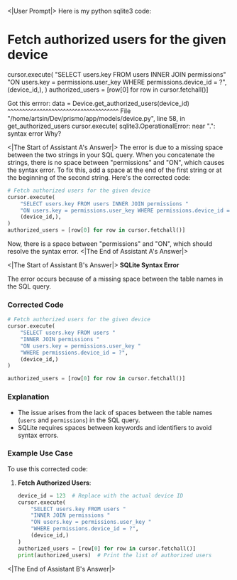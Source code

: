 <|User Prompt|>
Here is my python sqlite3 code:
# Fetch authorized users for the given device
cursor.execute(
    "SELECT users.key FROM users INNER JOIN permissions"
    "ON users.key = permissions.user_key WHERE permissions.device_id = ?",
    (device_id,),
)
authorized_users = [row[0] for row in cursor.fetchall()]

Got this errror:
   data = Device.get_authorized_users(device_id)
          ^^^^^^^^^^^^^^^^^^^^^^^^^^^^^^^^^^^^^^
 File "/home/artsin/Dev/prismo/app/models/device.py", line 58, in get_authorized_users
   cursor.execute(
sqlite3.OperationalError: near ".": syntax error
Why?

<|The Start of Assistant A's Answer|>
The error is due to a missing space between the two strings in your SQL query. When you concatenate the strings, there is no space between "permissions" and "ON", which causes the syntax error. To fix this, add a space at the end of the first string or at the beginning of the second string. Here's the corrected code:

```python
# Fetch authorized users for the given device
cursor.execute(
    "SELECT users.key FROM users INNER JOIN permissions "
    "ON users.key = permissions.user_key WHERE permissions.device_id = ?",
    (device_id,),
)
authorized_users = [row[0] for row in cursor.fetchall()]
```

Now, there is a space between "permissions" and "ON", which should resolve the syntax error.
<|The End of Assistant A's Answer|>

<|The Start of Assistant B's Answer|>
**SQLite Syntax Error**

The error occurs because of a missing space between the table names in the SQL query.

### Corrected Code

```python
# Fetch authorized users for the given device
cursor.execute(
    "SELECT users.key FROM users "
    "INNER JOIN permissions "
    "ON users.key = permissions.user_key "
    "WHERE permissions.device_id = ?",
    (device_id,)
)

authorized_users = [row[0] for row in cursor.fetchall()]
```

### Explanation

- The issue arises from the lack of spaces between the table names (`users` and `permissions`) in the SQL query.
- SQLite requires spaces between keywords and identifiers to avoid syntax errors.

### Example Use Case

To use this corrected code:

1. **Fetch Authorized Users**:

    ```python
    device_id = 123  # Replace with the actual device ID
    cursor.execute(
        "SELECT users.key FROM users "
        "INNER JOIN permissions "
        "ON users.key = permissions.user_key "
        "WHERE permissions.device_id = ?",
        (device_id,)
    )
    authorized_users = [row[0] for row in cursor.fetchall()]
    print(authorized_users)  # Print the list of authorized users
    ```
<|The End of Assistant B's Answer|>